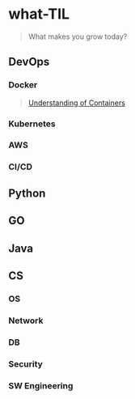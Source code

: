 # what-TIL
> What makes you grow today?
## DevOps
### Docker
> [Understanding of Containers](/DevOps/Docker/understanding_of_containers.md)
### Kubernetes
### AWS
### CI/CD
   
## Python
   
## GO

## Java

## CS
### OS
### Network
### DB
### Security
### SW Engineering
### 